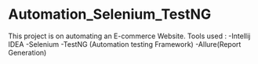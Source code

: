 # Automation_Selenium_TestNG
This project is on automating an E-commerce Website.
Tools used :
-Intellij IDEA
-Selenium
-TestNG (Automation testing Framework)
-Allure(Report Generation)
